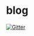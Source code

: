 # blog

[![Gitter](https://badges.gitter.im/belier-cn/blog.svg)](https://gitter.im/belier-cn/blog?utm_source=badge&utm_medium=badge&utm_campaign=pr-badge&utm_content=badge)